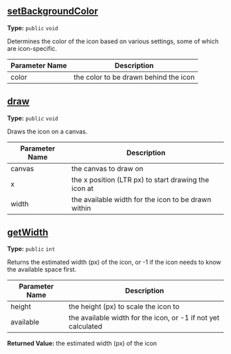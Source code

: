 ## [setBackgroundColor](https://github.com/TheAndroidMaster/Status/blob/master/app/src/main/java/com/james/status/data/icon/IconData.java#L294)

**Type:** `public` `void`

Determines the color of the icon based on various settings, 
some of which are icon-specific. 



|Parameter Name|Description|
|-----|-----|
|color|the color to be drawn behind the icon  |

## [draw](https://github.com/TheAndroidMaster/Status/blob/master/app/src/main/java/com/james/status/data/icon/IconData.java#L389)

**Type:** `public` `void`

Draws the icon on a canvas. 



|Parameter Name|Description|
|-----|-----|
|canvas|the canvas to draw on|
|x|the x position (LTR px) to start drawing the icon at|
|width|the available width for the icon to be drawn within  |

## [getWidth](https://github.com/TheAndroidMaster/Status/blob/master/app/src/main/java/com/james/status/data/icon/IconData.java#L431)

**Type:** `public` `int`

Returns the estimated width (px) of the icon, or -1 
if the icon needs to know the available space 
first. 



|Parameter Name|Description|
|-----|-----|
|height|the height (px) to scale the icon to|
|available|the available width for the icon, or -1 if not yet calculated|

**Returned Value:** the estimated width (px) of the icon  


